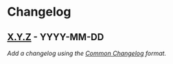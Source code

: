 ﻿# Changelog

## [X.Y.Z] - YYYY-MM-DD

_Add a changelog using the [Common Changelog](https://common-changelog.org/) format._

[X.Y.Z]: https://github.com/gaepdit/template-app/releases/tag/vX.Y.Z
